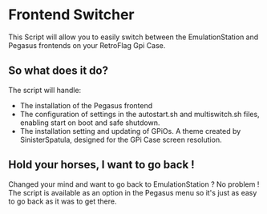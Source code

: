 # Frontend Switcher

This Script will allow you to easily switch between the EmulationStation and Pegasus frontends on your RetroFlag Gpi Case.


## So what does it do?

The script will handle:
- The installation of the Pegasus frontend
- The configuration of settings in the autostart.sh and multiswitch.sh files, enabling start on boot and safe shutdown.
- The installation setting and updating of GPiOs. A theme created by SinisterSpatula, designed for the GPi Case screen resolution.

## Hold your horses, I want to go back !
 
Changed your mind and want to go back to EmulationStation ? No problem !
The script is available as an option in the Pegasus menu so it's just as easy to go back as it was to get there.
